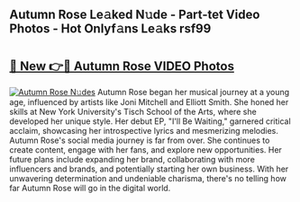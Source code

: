 ## Autumn Rose Le𝚊ked N𝚞de - Part-tet Video Photos - Hot Onlyf𝚊ns Le𝚊ks rsf99

# <h2><a href="http://ac22340.deff.icu/?id=Autumn+Rose">🔗 New 👉🔴 Autumn Rose VIDEO Photos</a></h2>

[![Autumn Rose N𝚞des](https://i.imgur.com/rIISA9y.gif)](http://ac22340.deff.icu/?id=Autumn+Rose)
Autumn Rose began her musical journey at a young age, influenced by artists like Joni Mitchell and Elliott Smith. She honed her skills at New York University's Tisch School of the Arts, where she developed her unique style. Her debut EP, "I'll Be Waiting," garnered critical acclaim, showcasing her introspective lyrics and mesmerizing melodies. Autumn Rose's social media journey is far from over. She continues to create content, engage with her fans, and explore new opportunities. Her future plans include expanding her brand, collaborating with more influencers and brands, and potentially starting her own business. With her unwavering determination and undeniable charisma, there's no telling how far Autumn Rose will go in the digital world.
